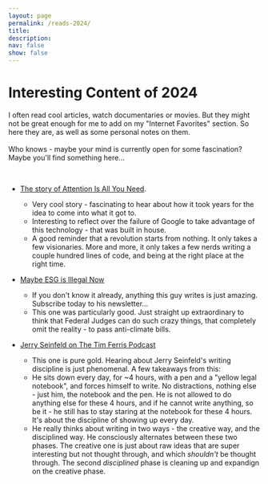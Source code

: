 ```yaml
---
layout: page
permalink: /reads-2024/
title: 
description:
nav: false
show: false
---
```


<div class="talks">
    <div class="header-bar">
        <h1>Interesting Content of 2024</h1>
        <p>I often read cool articles, watch documentaries or movies. But they might not be great enough for me to add on my "Internet Favorites" section. So here they are, as well as some personal notes on them. 
        <br /><br />
        Who knows - maybe your mind is currently open for some fascination? Maybe you'll find something here...</p> 
    </div>
</div>

<br />

 * [The story of Attention Is All You Need](https://www.wired.com/story/eight-google-employees-invented-modern-ai-transformers-paper/). 
    * Very cool story - fascinating to hear about how it took years for the idea to come into what it got to.
    * Interesting to reflect over the failure of Google to take advantage of this technology - that was built in house.
    * A good reminder that a revolution starts from nothing. It only takes a few visionaries. More and more, it only takes a few nerds writing a couple hundred lines of code, and being at the right place at the right time. 

* [Maybe ESG is Illegal Now](https://www.bloomberg.com/opinion/articles/2025-01-14/maybe-esg-is-illegal-now)
    * If you don't know it already, anything this guy writes is just amazing. Subscribe today to his newsletter... 
    * This one was particularly good. Just straight up extraordinary to think that Federal Judges can do such crazy things, that completely omit the reality - to pass anti-climate bills.

* [Jerry Seinfeld on The Tim Ferris Podcast](https://open.spotify.com/episode/4h8qKSlDbewofkxq6HsVaX?si=wmE0117CTGeYrjehU7c0AA&t=709) 
    * This one is pure gold. Hearing about Jerry Seinfeld's writing discipline is just phenomenal. A few takeaways from this: 
    * He sits down every day, for ~4 hours, with a pen and a "yellow legal notebook", and forces himself to write. No distractions, nothing else - just him, the notebook and the pen. He is not allowed to do anything else for these 4 hours, and if he cannot write anything, so be it - he still has to stay staring at the notebook for these 4 hours. It's about the discipline of showing up every day. 
    * He really thinks about writing in two ways - the creative way, and the disciplined way. He consciously alternates between these two phases. The creative one is just about raw ideas that are super interesting but not thought through, and which *shouldn't* be thought through. The second *disciplined* phase is cleaning up and expandign on the creative phase. 
   